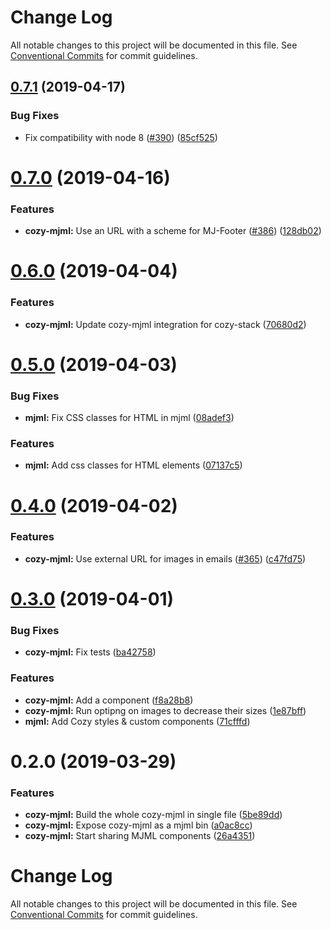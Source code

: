 # Change Log

All notable changes to this project will be documented in this file.
See [Conventional Commits](https://conventionalcommits.org) for commit guidelines.

<a name="0.7.1"></a>
## [0.7.1](https://github.com/cozy/cozy-libs/compare/cozy-mjml@0.7.0...cozy-mjml@0.7.1) (2019-04-17)


### Bug Fixes

* Fix compatibility with node 8 ([#390](https://github.com/cozy/cozy-libs/issues/390)) ([85cf525](https://github.com/cozy/cozy-libs/commit/85cf525))




<a name="0.7.0"></a>
# [0.7.0](https://github.com/cozy/cozy-libs/compare/cozy-mjml@0.6.0...cozy-mjml@0.7.0) (2019-04-16)


### Features

* **cozy-mjml:** Use an URL with a scheme for MJ-Footer ([#386](https://github.com/cozy/cozy-libs/issues/386)) ([128db02](https://github.com/cozy/cozy-libs/commit/128db02))




<a name="0.6.0"></a>
# [0.6.0](https://github.com/cozy/cozy-libs/compare/cozy-mjml@0.5.0...cozy-mjml@0.6.0) (2019-04-04)


### Features

* **cozy-mjml:** Update cozy-mjml integration for cozy-stack ([70680d2](https://github.com/cozy/cozy-libs/commit/70680d2))




<a name="0.5.0"></a>
# [0.5.0](https://github.com/cozy/cozy-libs/compare/cozy-mjml@0.4.0...cozy-mjml@0.5.0) (2019-04-03)


### Bug Fixes

* **mjml:** Fix CSS classes for HTML in mjml ([08adef3](https://github.com/cozy/cozy-libs/commit/08adef3))


### Features

* **mjml:** Add css classes for HTML elements ([07137c5](https://github.com/cozy/cozy-libs/commit/07137c5))




<a name="0.4.0"></a>
# [0.4.0](https://github.com/cozy/cozy-libs/compare/cozy-mjml@0.3.0...cozy-mjml@0.4.0) (2019-04-02)


### Features

* **cozy-mjml:** Use external URL for images in emails ([#365](https://github.com/cozy/cozy-libs/issues/365)) ([c47fd75](https://github.com/cozy/cozy-libs/commit/c47fd75))




<a name="0.3.0"></a>
# [0.3.0](https://github.com/cozy/cozy-libs/compare/cozy-mjml@0.2.0...cozy-mjml@0.3.0) (2019-04-01)


### Bug Fixes

* **cozy-mjml:** Fix tests ([ba42758](https://github.com/cozy/cozy-libs/commit/ba42758))


### Features

* **cozy-mjml:** Add a <mj-default /> component ([f8a28b8](https://github.com/cozy/cozy-libs/commit/f8a28b8))
* **cozy-mjml:** Run optipng on images to decrease their sizes ([1e87bff](https://github.com/cozy/cozy-libs/commit/1e87bff))
* **mjml:** Add Cozy styles & custom components ([71cfffd](https://github.com/cozy/cozy-libs/commit/71cfffd))




<a name="0.2.0"></a>
# 0.2.0 (2019-03-29)


### Features

* **cozy-mjml:** Build the whole cozy-mjml in single file ([5be89dd](https://github.com/cozy/cozy-libs/commit/5be89dd))
* **cozy-mjml:** Expose cozy-mjml as a mjml bin ([a0ac8cc](https://github.com/cozy/cozy-libs/commit/a0ac8cc))
* **cozy-mjml:** Start sharing MJML components ([26a4351](https://github.com/cozy/cozy-libs/commit/26a4351))




# Change Log

All notable changes to this project will be documented in this file.
See [Conventional Commits](https://conventionalcommits.org) for commit guidelines.
